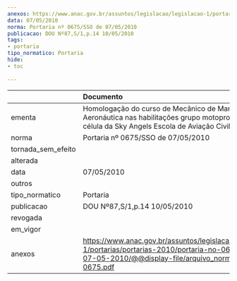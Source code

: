 ```yaml
---
anexos: https://www.anac.gov.br/assuntos/legislacao/legislacao-1/portarias/portarias-2010/portaria-no-0675-sso-de-07-05-2010/@@display-file/arquivo_norma/PA2010-0675.pdf
data: 07/05/2010
norma: Portaria nº 0675/SSO de 07/05/2010
publicacao: DOU Nº87,S/1,p.14 10/05/2010
tags:
- portaria
tipo_normatico: Portaria
hide: 
- toc 
 
---
```


|                    | Documento                                                                                                                                                         |
|:-------------------|:------------------------------------------------------------------------------------------------------------------------------------------------------------------|
| ementa             | Homologação do curso de Mecânico de Manutenção Aeronáutica nas habilitações grupo motopropulsor e célula da Sky Angels Escola de Aviação Civil Ltda.              |
| norma              | Portaria nº 0675/SSO de 07/05/2010                                                                                                                                |
| tornada_sem_efeito |                                                                                                                                                                   |
| alterada           |                                                                                                                                                                   |
| data               | 07/05/2010                                                                                                                                                        |
| outros             |                                                                                                                                                                   |
| tipo_normatico     | Portaria                                                                                                                                                          |
| publicacao         | DOU Nº87,S/1,p.14 10/05/2010                                                                                                                                      |
| revogada           |                                                                                                                                                                   |
| em_vigor           |                                                                                                                                                                   |
| anexos             | https://www.anac.gov.br/assuntos/legislacao/legislacao-1/portarias/portarias-2010/portaria-no-0675-sso-de-07-05-2010/@@display-file/arquivo_norma/PA2010-0675.pdf |